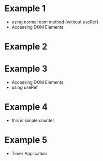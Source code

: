 # Example 1
  - using normal dom method (without useRef)
  - Accessing DOM Elements

# Example 2
# Example 3
  - Accessing DOM Elements
  - using  useRef

# Example 4
  - this is simple counter 

# Example 5
  - Timer Application


